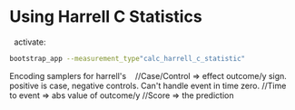 # Using Harrell C Statistics
 
activate:
```bash
bootstrap_app --measurement_type"calc_harrell_c_statistic"
```
Encoding samplers for harrell's 
 
//Case/Control => effect outcome/y sign. positive is case, negative controls. Can't handle event in time zero.
 //Time to event => abs value of outcome/y
 //Score => the prediction
 
 
